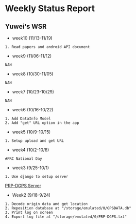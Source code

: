 # Weekly Status Report

## **Yuwei's WSR**
- week10 (11/13-11/19)
```
1. Read papers and android API document
```
- week9 (11/06-11/12)
```
NAN
```
- week8 (10/30-11/05)
```
NAN
```
- week7 (10/23-10/29)
```
NAN
```
- week6 (10/16-10/22)
```
1. Add DataInfo Model
2. Add "get" URL option in the app
```
- week5 (10/9-10/15)
```
1. Setup upload and get URL
```
- week4 (10/2-10/8)
```
#PRC National Day
```
- week3 (9/25-10/1)
```
1. Use django to setup server
```
[PRP-DGPS Server](https://github.com/rum2mojito/PRP-DGPS/tree/master/server)
- Week2 (9/18-9/24)
```
1. Decode origin data and get location
2. Reposition database at "/storage/emulated/0/GPSDATA.db"
3. Print log on screen
4. Export log file at "/storage/emulated/0/PRP-DGPS.txt"
```
